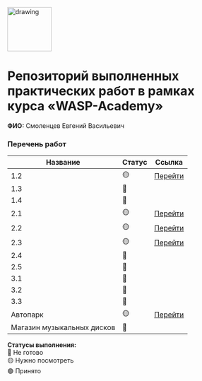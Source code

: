 <a href="https://wasp-academy.com"><img src="https://wasp-academy.com/Resources/wasp-logo.png" alt="drawing" width="100"/></a>

# Репозиторий выполненных практических работ в рамках курса «WASP-Academy»
**ФИО:** Смоленцев Евгений Васильевич

### Перечень работ

Название                  | Статус | Ссылка
--------------------------|--------|--------
1.2                       | 🟡     |<a href="https://github.com/evsmol/WASP_tasks/blob/main/first/Two.cs">Перейти</a>
1.3                       | 🔴     |
1.4                       | 🔴     |
2.1                       | 🟡     |<a href="https://github.com/evsmol/WASP_tasks/blob/main/second/One.cs">Перейти</a>
2.2                       | 🟡     |<a href="https://github.com/evsmol/WASP_tasks/blob/main/second/Two.cs">Перейти</a>
2.3                       | 🟡     |<a href="https://github.com/evsmol/WASP_tasks/blob/main/second/Three.cs">Перейти</a>
2.4                       | 🔴     |
2.5                       | 🔴     |
3.1                       | 🔴     |
3.2                       | 🔴     |
3.3                       | 🔴     |
Автопарк                  | 🟡     | <a href="https://github.com/evsmol/WASP_tasks/tree/main/autopark">Перейти</a>
Магазин музыкальных дисков| 🔴     |

**Статусы выполнения:** <br>
🔴 Не готово <br>
🟡 Нужно посмотреть <br>
🟢 Принято <br>